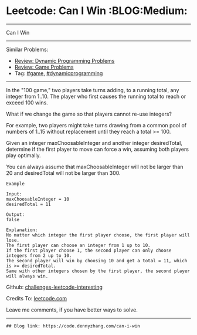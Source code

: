 
# Leetcode: Can I Win     :BLOG:Medium:

---

Can I Win  

---

Similar Problems:  

-   [Review: Dynamic Programming Problems](https://code.dennyzhang.com/review-dynamicprogramming)
-   [Review: Game Problems](https://code.dennyzhang.com/review-game)
-   Tag: [#game](https://code.dennyzhang.com/tag/game), [#dynamicprogramming](https://code.dennyzhang.com/tag/dynamicprogramming)

---

In the "100 game," two players take turns adding, to a running total, any integer from 1..10. The player who first causes the running total to reach or exceed 100 wins.  

What if we change the game so that players cannot re-use integers?  

For example, two players might take turns drawing from a common pool of numbers of 1..15 without replacement until they reach a total >= 100.  

Given an integer maxChoosableInteger and another integer desiredTotal, determine if the first player to move can force a win, assuming both players play optimally.  

You can always assume that maxChoosableInteger will not be larger than 20 and desiredTotal will not be larger than 300.  

    Example
    
    Input:
    maxChoosableInteger = 10
    desiredTotal = 11
    
    Output:
    false
    
    Explanation:
    No matter which integer the first player choose, the first player will lose.
    The first player can choose an integer from 1 up to 10.
    If the first player choose 1, the second player can only choose integers from 2 up to 10.
    The second player will win by choosing 10 and get a total = 11, which is >= desiredTotal.
    Same with other integers chosen by the first player, the second player will always win.

Github: [challenges-leetcode-interesting](https://github.com/DennyZhang/challenges-leetcode-interesting/tree/master/problems/can-i-win)  

Credits To: [leetcode.com](https://leetcode.com/problems/can-i-win/description/)  

Leave me comments, if you have better ways to solve.  

---

    ## Blog link: https://code.dennyzhang.com/can-i-win

